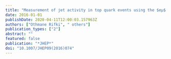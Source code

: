 ```yaml
---
title: "Measurement of jet activity in top quark events using the $eμ$ final state with two $b$-tagged jets in $pp$ collisions at $sqrts=8$ TeV with the ATLAS detector"
date: 2016-01-01
publishDate: 2020-04-11T12:00:03.157963Z
authors: ["Othmane Rifki", " others"]
publication_types: ["2"]
abstract: ""
featured: false
publication: "*JHEP*"
doi: "10.1007/JHEP09(2016)074"
---
```


